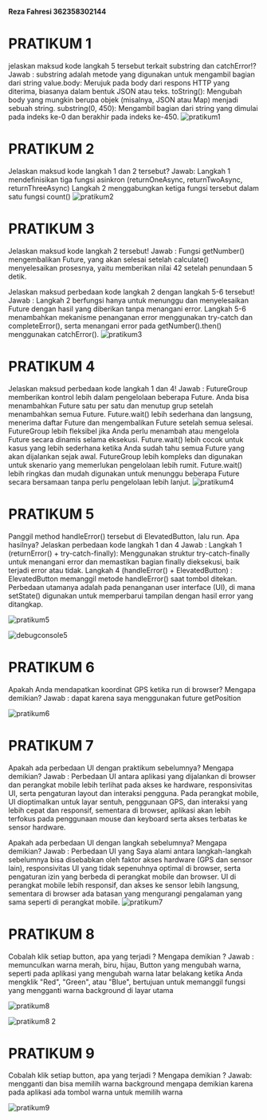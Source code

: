 **Reza Fahresi 362358302144**

# PRATIKUM 1
jelaskan maksud kode langkah 5 tersebut terkait substring dan catchError!?
Jawab : substring adalah metode yang digunakan untuk mengambil bagian dari string
        value.body: Merujuk pada body dari respons HTTP yang diterima, biasanya dalam bentuk JSON atau teks.
        toString(): Mengubah body yang mungkin berupa objek (misalnya, JSON atau Map) menjadi sebuah string.
        substring(0, 450): Mengambil bagian dari string yang dimulai pada indeks ke-0 dan berakhir pada indeks ke-450.
![pratikum1](https://github.com/user-attachments/assets/0b621780-99ea-4de5-9b23-90eb0e2dae64)

# PRATIKUM 2
Jelaskan maksud kode langkah 1 dan 2 tersebut?
Jawab: Langkah 1 mendefinisikan tiga fungsi asinkron (returnOneAsync, returnTwoAsync, returnThreeAsync)
       Langkah 2 menggabungkan ketiga fungsi tersebut dalam satu fungsi count()
![pratikum2](https://github.com/user-attachments/assets/251d467e-796b-418e-b817-7d4e98b21b51)

# PRATIKUM 3
Jelaskan maksud kode langkah 2 tersebut!
Jawab : Fungsi getNumber() mengembalikan Future<int>, yang akan selesai setelah
        calculate() menyelesaikan prosesnya, yaitu memberikan nilai 42 setelah penundaan 5 detik.
        

Jelaskan maksud perbedaan kode langkah 2 dengan langkah 5-6 tersebut!
Jawab : Langkah 2 berfungsi hanya untuk menunggu dan menyelesaikan Future dengan hasil yang diberikan tanpa menangani error.
        Langkah 5-6 menambahkan mekanisme penanganan error menggunakan try-catch dan completeError(), serta menangani error pada
        getNumber().then() menggunakan catchError().
![pratikum3](https://github.com/user-attachments/assets/53d6e6db-3824-4b24-b7d5-ab0e62fd52bd)

# PRATIKUM 4
Jelaskan maksud perbedaan kode langkah 1 dan 4!
Jawab : FutureGroup memberikan kontrol lebih dalam pengelolaan beberapa
        Future. Anda bisa menambahkan Future satu per satu dan menutup grup setelah menambahkan semua Future.
        Future.wait() lebih sederhana dan langsung, menerima daftar Future dan mengembalikan Future<List> setelah semua selesai.
        FutureGroup lebih fleksibel jika Anda perlu menambah atau mengelola Future secara dinamis selama eksekusi.
        Future.wait() lebih cocok untuk kasus yang lebih sederhana ketika Anda sudah tahu semua Future yang akan dijalankan sejak awal.
        FutureGroup lebih kompleks dan digunakan untuk skenario yang memerlukan pengelolaan lebih rumit.
        Future.wait() lebih ringkas dan mudah digunakan untuk menunggu beberapa Future secara bersamaan tanpa perlu pengelolaan lebih lanjut.
![pratikum4](https://github.com/user-attachments/assets/fff18b2c-1075-4768-adc0-1f24b2bdea50)

# PRATIKUM 5
Panggil method handleError() tersebut di ElevatedButton, lalu run. Apa hasilnya? Jelaskan perbedaan kode langkah 1 dan 4
Jawab : Langkah 1 (returnError() + try-catch-finally): Menggunakan struktur try-catch-finally untuk menangani error dan
                                                       memastikan bagian finally dieksekusi, baik terjadi error atau tidak.
        Langkah 4 (handleError() + ElevatedButton) : ElevatedButton memanggil metode handleError() saat tombol ditekan.
                                                     Perbedaan utamanya adalah pada penanganan user interface (UI), di 
                                                     mana setState() digunakan untuk memperbarui tampilan dengan hasil error yang ditangkap.

![pratikum5](https://github.com/user-attachments/assets/8e6cac88-fac1-4488-b6bb-abfa237e5f87)

![debugconsole5](https://github.com/user-attachments/assets/299a756e-2e9d-42f2-a565-ad40806a8b1f)

# PRATIKUM 6
Apakah Anda mendapatkan koordinat GPS ketika run di browser? Mengapa demikian?
Jawab : dapat karena saya menggunakan future getPosition

![pratikum6](https://github.com/user-attachments/assets/ec332000-2518-4e42-860c-9b4f0c79dde5)

# PRATIKUM 7
Apakah ada perbedaan UI dengan praktikum sebelumnya? Mengapa demikian?
Jawab : Perbedaan UI antara aplikasi yang dijalankan di browser dan perangkat
        mobile lebih terlihat pada akses ke hardware, responsivitas UI, serta pengaturan layout dan interaksi pengguna.
        Pada perangkat mobile, UI dioptimalkan untuk layar sentuh, penggunaan GPS,
        dan interaksi yang lebih cepat dan responsif, sementara di browser, aplikasi
        akan lebih terfokus pada penggunaan mouse dan keyboard serta akses terbatas ke sensor hardware.

Apakah ada perbedaan UI dengan langkah sebelumnya? Mengapa demikian?
Jawab : Perbedaan UI yang Saya alami antara langkah-langkah sebelumnya bisa 
        disebabkan oleh faktor akses hardware (GPS dan sensor lain), responsivitas UI
        yang tidak sepenuhnya optimal di browser, serta pengaturan izin yang berbeda di
        perangkat mobile dan browser. UI di perangkat mobile lebih responsif, dan akses
        ke sensor lebih langsung, sementara di browser ada batasan yang mengurangi
        pengalaman yang sama seperti di perangkat mobile.
![pratikum7](https://github.com/user-attachments/assets/61cbc37d-4f85-46de-9e4e-aa05ba865ca7)

# PRATIKUM 8
Cobalah klik setiap button, apa yang terjadi ? Mengapa demikian ?
Jawab : memunculkan warna merah, biru, hijau, Button yang mengubah warna, seperti pada aplikasi yang mengubah warna latar belakang ketika Anda mengklik "Red", "Green", atau "Blue", bertujuan untuk memanggil fungsi yang mengganti warna background di layar utama

![pratikum8](https://github.com/user-attachments/assets/34bf27c0-791c-44bb-85d7-12ca4b41962a)

![pratikum8 2](https://github.com/user-attachments/assets/5bc4834d-8c2d-439c-9ab5-fc62910c01d7)

# PRATIKUM 9
Cobalah klik setiap button, apa yang terjadi ? Mengapa demikian ?
Jawab: mengganti dan bisa memilih warna background mengapa demikian karena pada aplikasi ada tombol warna untuk memilih warna

![pratikum9](https://github.com/user-attachments/assets/c4a443ee-c4e2-4174-9fad-14f915bb0cc3)



  


                                                     


